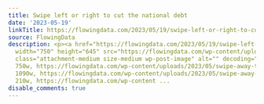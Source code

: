 ```yaml
---
title: Swipe left or right to cut the national debt
date: '2023-05-19'
linkTitle: https://flowingdata.com/2023/05/19/swipe-left-or-right-to-cut-the-national-debt/
source: FlowingData
description: <p><a href="https://flowingdata.com/2023/05/19/swipe-left-or-right-to-cut-the-national-debt/"><img
  width="750" height="645" src="https://flowingdata.com/wp-content/uploads/2023/05/swipe-away-the-debt-750x645.png"
  class="attachment-medium size-medium wp-post-image" alt="" decoding="async" srcset="https://flowingdata.com/wp-content/uploads/2023/05/swipe-away-the-debt-750x645.png
  750w, https://flowingdata.com/wp-content/uploads/2023/05/swipe-away-the-debt-1090x937.png
  1090w, https://flowingdata.com/wp-content/uploads/2023/05/swipe-away-the-debt-210x181.png
  210w, https://flowingdata.com/wp-content ...
disable_comments: true
---
```

<p><a href="https://flowingdata.com/2023/05/19/swipe-left-or-right-to-cut-the-national-debt/"><img width="750" height="645" src="https://flowingdata.com/wp-content/uploads/2023/05/swipe-away-the-debt-750x645.png" class="attachment-medium size-medium wp-post-image" alt="" decoding="async" srcset="https://flowingdata.com/wp-content/uploads/2023/05/swipe-away-the-debt-750x645.png 750w, https://flowingdata.com/wp-content/uploads/2023/05/swipe-away-the-debt-1090x937.png 1090w, https://flowingdata.com/wp-content/uploads/2023/05/swipe-away-the-debt-210x181.png 210w, https://flowingdata.com/wp-content ...